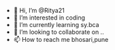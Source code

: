 - 👋 Hi, I’m @Ritya21
- 👀 I’m interested in coding
- 🌱 I’m currently learning sy.bca
- 💞️ I’m looking to collaborate on ..
- 📫 How to reach me bhosari,pune

<!---
Ritya21/Ritya21 is a ✨ special ✨ repository because its `README.md` (this file) appears on your GitHub profile.
You can click the Preview link to take a look at your changes.
--->
